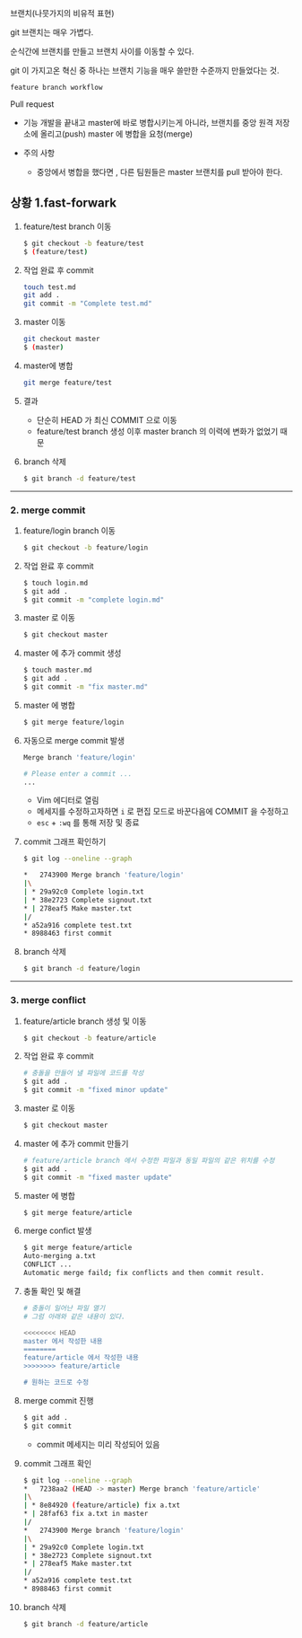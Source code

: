 브랜치(나뭇가지의 비유적 표현)

git 브랜치는 매우 가볍다.

순식간에 브랜치를 만들고 브랜치 사이를 이동할 수 있다.

git  이 가지고온 혁신 중 하나는 브랜치 기능을 매우 쓸만한 수준까지 만들었다는 것.



`feature branch workflow`

Pull request

- 기능 개발을 끝내고 master에 바로 병합시키는게 아니라, 브랜치를 중앙 원격 저장소에 올리고(push) master 에 병합을 요청(merge)

- 주의 사항
  - 중앙에서 병합을 했다면 , 다른 팀원들은 master 브랜치를 pull 받아야 한다.



## 상황 1.fast-forwark

1. feature/test branch 이동

   ```bash
   $ git checkout -b feature/test
   $ (feature/test)
   ```

2. 작업 완료 후 commit

   ```bash
   touch test.md
   git add .
   git commit -m "Complete test.md"
   ```

3. master 이동

   ```bash
   git checkout master
   $ (master)
   ```

4. master에 병합

   ```bash
   git merge feature/test
   ```

5. 결과

   - 단순히 HEAD 가 최신 COMMIT 으로 이동
   - feature/test branch 생성 이후 master branch 의 이력에 변화가 없었기 때문

6. branch 삭제

   ```bash
   $ git branch -d feature/test
   ```

------

### 2. merge commit 

1. feature/login branch 이동

   ```bash
   $ git checkout -b feature/login 
   ```

2. 작업 완료 후 commit

   ```bash
   $ touch login.md
   $ git add .
   $ git commit -m "complete login.md"
   ```

3. master 로 이동

   ```bash
   $ git checkout master
   ```

4. master 에 추가 commit 생성

   ```bash
   $ touch master.md
   $ git add .
   $ git commit -m "fix master.md"
   ```

5. master 에 병합

   ```bash
   $ git merge feature/login
   ```

6. 자동으로 merge commit 발생

   ```bash
   Merge branch 'feature/login'
   
   # Please enter a commit ...
   ...
   ```

   - Vim 에디터로 열림
   - 메세지를 수정하고자하면 `i` 로 편집 모드로 바꾼다음에 COMMIT 을 수정하고
   - `esc` + `:wq` 를 통해 저장 및 종료

7. commit 그래프 확인하기

   ```bash
   $ git log --oneline --graph
   ```

   ```bash
   *   2743900 Merge branch 'feature/login'
   |\
   | * 29a92c0 Complete login.txt
   | * 38e2723 Complete signout.txt
   * | 278eaf5 Make master.txt
   |/
   * a52a916 complete test.txt
   * 8988463 first commit
   ```

8. branch 삭제

   ```bash
   $ git branch -d feature/login
   ```

------

### 3. merge conflict

1. feature/article branch 생성 및 이동

   ```bash
   $ git checkout -b feature/article
   ```

2. 작업 완료 후  commit

   ```bash
   # 충돌을 만들어 낼 파일에 코드를 작성
   $ git add .
   $ git commit -m "fixed minor update"
   ```

3. master 로 이동

   ```bash
   $ git checkout master
   ```

4. master 에 추가 commit 만들기

   ```bash
   # feature/article branch 에서 수정한 파일과 동일 파일의 같은 위치를 수정
   $ git add .
   $ git commit -m "fixed master update"
   ```

5. master 에 병합

   ```bash
   $ git merge feature/article
   ```

6. merge confict 발생

   ```bash
   $ git merge feature/article
   Auto-merging a.txt
   CONFLICT ...
   Automatic merge faild; fix conflicts and then commit result.
   ```

7. 충돌 확인 및 해결

   ```bash
   # 충돌이 일어난 파일 열기
   # 그럼 아래와 같은 내용이 있다.
   
   <<<<<<<< HEAD
   master 에서 작성한 내용
   ========
   feature/article 에서 작성한 내용
   >>>>>>>> feature/article
   
   # 원하는 코드로 수정
   ```

8. merge commit 진행

   ```bash
   $ git add .
   $ git commit
   ```

   - commit 메세지는 미리 작성되어 있음

9. commit 그래프 확인

   ```bash
   $ git log --oneline --graph
   *   7238aa2 (HEAD -> master) Merge branch 'feature/article'
   |\
   | * 8e84920 (feature/article) fix a.txt
   * | 28faf63 fix a.txt in master
   |/
   *   2743900 Merge branch 'feature/login'
   |\
   | * 29a92c0 Complete login.txt
   | * 38e2723 Complete signout.txt
   * | 278eaf5 Make master.txt
   |/
   * a52a916 complete test.txt
   * 8988463 first commit
   ```

10. branch 삭제

    ```bash
    $ git branch -d feature/article
    ```

    





